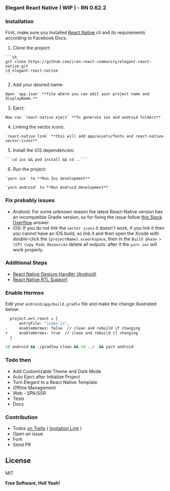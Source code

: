### Elegant React Native ( WIP ) - RN 0.62.2
### Installation

First, make sure you Installed [React Native] cli and its requirements according to Facebook Docs.

  1. Clone the project:

    ```sh
    git clone https://github.com/iran-react-community/elegant-react-native.git
    cd elegant-react-native
    ```

  2. Add your desired name:

    Open `app.json` **file where you can edit your project name and displayName.**

  3. Eject:

    Now run `react-native eject` **To generate ios and android folders**

  4. Linking the vector icons:

    `react-native link` **this will add app/assets/fonts and react-native-vector-icons**

  5. Install the iOS dependencies:

    ```cd ios && pod install && cd ..```

  6. Run the project:

    `yarn ios` to **Run Ios development**

    `yarn android` to **Run Android development**

### Fix probably issues

 - Android: For some unknown reason the latest React-Native version has an incompatible Gradle version, so for fixing the issue follow [this Stack Overflow] answer.
 - iOS: If you do not link the `vector icons` it doesn't work, if you link it then you cannot have an iOS build, so link it and then open the Xcode with double-click the `{projectName}.xcworkspace`, then in the `Build phase > [CP] Copy Pods Resources` delete all outputs. after it the `yarn ios` will work properly. 

### Additional Steps

- [React Native Gesture Handler (Android) ]
- [React Native RTL Support]

### Enable Hermes

Edit your `android/app/build.gradle` file and make the change illustrated below:

```sh
  project.ext.react = [
      entryFile: "index.js",
-     enableHermes: false  // clean and rebuild if changing
+     enableHermes: true  // clean and rebuild if changing
  ]
```

```sh
cd android && ./gradlew clean && cd ../  && yarn android
```

### Todo then

- Add Customizable Theme and Dark Mode
- Auto Eject after Initialize Project
- Turn Elegant to a React Native Template
- Offline Management
- Web - SPA/SSR
- Tests
- Docs

### Contribution

- Todos [on Trello] ( [Invitation Link] )
- Open an issue
- Fork
- Send PR

## License

MIT

**Free Software, Hell Yeah!**

[react native]: https://facebook.github.io/react-native/docs/getting-started
[react native gesture handler (android) ]: https://kmagiera.github.io/react-native-gesture-handler/docs/getting-started.html#android
[react native rtl support]: https://facebook.github.io/react-native/blog/2016/08/19/right-to-left-support-for-react-native-apps#making-an-app-rtl-ready
[on trello]: https://trello.com/b/51mP8jB1/elegant-react-native
[invitation link]: https://trello.com/invite/b/51mP8jB1/f66ec266f4d71ac3ae8d2b6d21b9c32f/elegant-react-native
[this Stack Overflow]: https://stackoverflow.com/a/62302375/6877799
